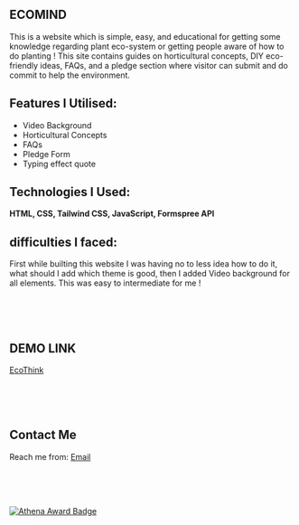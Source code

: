 ## ECOMIND
This is a website which is simple, easy, and educational for getting some knowledge regarding plant eco-system or getting people aware of how to do planting ! This site contains guides on horticultural concepts, DIY eco-friendly ideas, FAQs, and a pledge section where visitor can submit and do commit to help the environment. 


## Features I Utilised:
- Video Background
- Horticultural Concepts
- FAQs
- Pledge Form
- Typing effect quote

## Technologies I Used:
<b> HTML, CSS, Tailwind CSS, JavaScript, Formspree API </b>



## difficulties I faced:
First while builting this website I was having no to less idea how to do it, what should I add which theme is good, then I added Video background for all elements. This was easy to intermediate for me ! 

<br><br><br>

## DEMO LINK 
[EcoThink](https://madiha-mubeen.github.io/EcoMind/)

<br><br><br>

## Contact Me
Reach me from:
[Email](mailto:madihamubeenhawaldar@gmail.com)


<br><br><br>

[![Athena Award Badge](https://img.shields.io/endpoint?url=https%3A%2F%2Faward.athena.hackclub.com%2Fapi%2Fbadge)](https://award.athena.hackclub.com?utm_source=readme)
